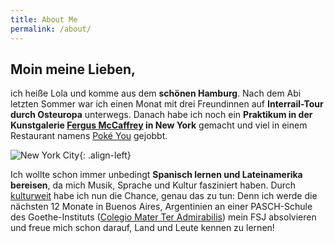 ```yaml
---
title: About Me
permalink: /about/
---
```


## Moin meine Lieben,

ich heiße Lola und komme aus dem **schönen Hamburg**. Nach dem Abi letzten
Sommer war ich einen Monat mit drei Freundinnen auf **Interrail-Tour durch
Osteuropa** unterwegs.  Danach habe ich noch ein **Praktikum in der Kunstgalerie
[Fergus McCaffrey][mccaffrey] in New York** gemacht und viel in einem Restaurant namens
[Poké You][poke-you] gejobbt.

![New York City]({{"/assets/images/lola_ny_small.jpg"}}){: .align-left}

Ich wollte schon immer unbedingt **Spanisch lernen und Lateinamerika bereisen**,
da mich Musik, Sprache und Kultur fasziniert haben. Durch
[kulturweit][kulturweit] habe ich nun die Chance, genau das zu tun: Denn ich
werde die nächsten 12 Monate in Buenos Aires, Argentinien an einer PASCH-Schule
des Goethe-Instituts ([Colegio Mater Ter Admirabilis][colegio]) mein FSJ
absolvieren und freue mich schon darauf, Land und Leute kennen zu lernen!

[mccaffrey]:  http://fergusmccaffrey.com/
[poke-you]:   https://pokeyou.de/
[kulturweit]: https://www.kulturweit.de/
[colegio]:    http://www.pasch-net.de/de/par/spo/ame/arg/3342304.html

